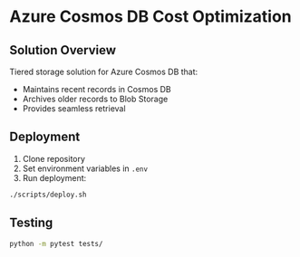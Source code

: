 # Azure Cosmos DB Cost Optimization

## Solution Overview
Tiered storage solution for Azure Cosmos DB that:
- Maintains recent records in Cosmos DB
- Archives older records to Blob Storage
- Provides seamless retrieval

## Deployment

1. Clone repository
2. Set environment variables in `.env`
3. Run deployment:
```bash
./scripts/deploy.sh
```

## Testing
```bash
python -m pytest tests/
```